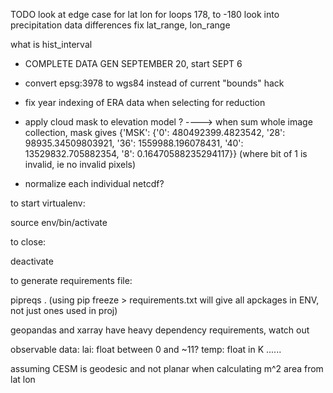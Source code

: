 TODO 
look at edge case for lat lon for loops 178, to -180
look into precipitation data differences
fix lat_range, lon_range

what is hist_interval
- COMPLETE DATA GEN SEPTEMBER 20, start SEPT 6

- convert epsg:3978 to wgs84 instead of current "bounds" hack
- fix year indexing of ERA data when selecting for reduction
- apply cloud mask to elevation model ? ----> when sum whole image collection, mask gives {'MSK': {'0': 480492399.4823542,
  '28': 98935.34509803921,
  '36': 1559988.196078431,
  '40': 13529832.705882354,
  '8': 0.16470588235294117}} (where bit of 1 is invalid, ie no invalid pixels)
- normalize each individual netcdf?

to start virtualenv:

source env/bin/activate

to close:

deactivate


to generate requirements file:

pipreqs .  (using pip freeze > requirements.txt will give all apckages in ENV, not just ones used in proj)



geopandas and xarray have heavy dependency requirements, watch out


observable data: 
lai: float between 0 and ~11? 
temp: float in K 
......




assuming CESM is geodesic and not planar when calculating m^2 area from lat lon
